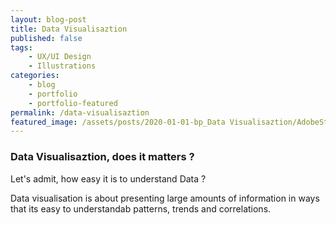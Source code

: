 ```yaml
---
layout: blog-post
title: Data Visualisaztion
published: false
tags: 
    - UX/UI Design
    - Illustrations
categories:
    - blog
    - portfolio
    - portfolio-featured
permalink: /data-visualisaztion
featured_image: /assets/posts/2020-01-01-bp_Data Visualisaztion/AdobeStock_170802929.jpeg
---
```

### Data Visualisaztion, does it matters ?


Let's admit, how easy it is to understand Data ? 

 Data visualisation is about presenting large amounts of information in ways that its easy to understandab patterns, trends and correlations.



